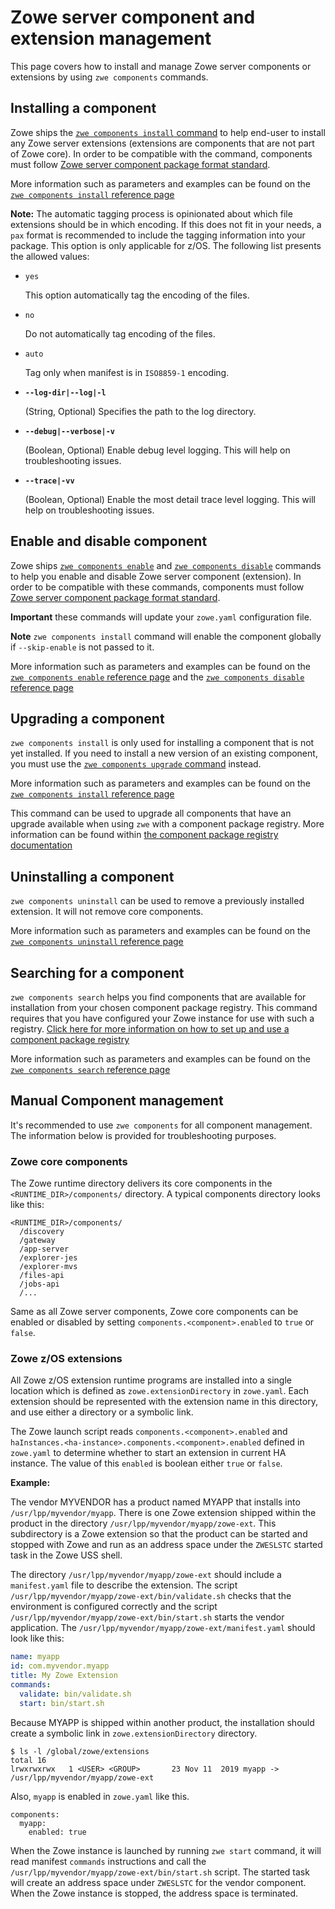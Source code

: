 # Zowe server component and extension management

This page covers how to install and manage Zowe server components or extensions by using `zwe components` commands.
 
## Installing a component

Zowe ships the [`zwe components install` command](../appendix/zwe_server_command_reference/zwe/components/install/zwe-components-install.md) to help end-user to install any Zowe server extensions (extensions are components that are not part of Zowe core). In order to be compatible with the command, components must follow [Zowe server component package format standard](../extend/packaging-zos-extensions.md#zowe-server-component-package-format).

More information such as parameters and examples can be found on the [`zwe components install` reference page](../appendix/zwe_server_command_reference/zwe/components/install/zwe-components-install.md)

  **Note:** The automatic tagging process is opinionated about which file extensions should be in which encoding. If this does not fit in your needs, a `pax` format is recommended to include the tagging information into your package. This option is only applicable for z/OS. The following list presents the allowed values:
  * `yes`
  
    This option automatically tag the encoding of the files.
  * `no`
  
    Do not automatically tag encoding of the files.

  * `auto`
  
    Tag only when manifest is in `ISO8859-1` encoding.

- **`--log-dir|--log|-l`**

  (String, Optional) Specifies the path to the log directory.

- **`--debug|--verbose|-v`**

  (Boolean, Optional) Enable debug level logging. This will help on troubleshooting issues.

- **`--trace|-vv`**

  (Boolean, Optional) Enable the most detail trace level logging. This will help on troubleshooting issues.

## Enable and disable component

Zowe ships [`zwe components enable`](../appendix/zwe_server_command_reference/zwe/components/zwe-components-enable.md) and [`zwe components disable`](../appendix/zwe_server_command_reference/zwe/components/zwe-components-disable.md) commands to help you enable and disable Zowe server component (extension). In order to be compatible with these commands, components must follow [Zowe server component package format standard](../extend/packaging-zos-extensions.md#zowe-server-component-package-format).

**Important** these commands will update your `zowe.yaml` configuration file.

**Note** `zwe components install` command will enable the component globally if `--skip-enable` is not passed to it.

More information such as parameters and examples can be found on the [`zwe components enable` reference page](../appendix/zwe_server_command_reference/zwe/components/install/zwe-components-enable.md) and the [`zwe components disable` reference page](../appendix/zwe_server_command_reference/zwe/components/install/zwe-components-disable.md)

## Upgrading a component

`zwe components install` is only used for installing a component that is not yet installed.
If you need to install a new version of an existing component, you must use the [`zwe components upgrade` command](../appendix/zwe_server_command_reference/zwe/components/zwe-components-upgrade.md) instead.

More information such as parameters and examples can be found on the [`zwe components install` reference page](../appendix/zwe_server_command_reference/zwe/components/install/zwe-components-install.md)

This command can be used to upgrade all components that have an upgrade available when using `zwe` with a component package registry. More information can be found within [the component package registry documentation](../extend/component-registries.md)


## Uninstalling a component

`zwe components uninstall` can be used to remove a previously installed extension. It will not remove core components. 

More information such as parameters and examples can be found on the [`zwe components uninstall` reference page](../appendix/zwe_server_command_reference/zwe/components/install/zwe-components-uninstall.md)


## Searching for a component

`zwe components search` helps you find components that are available for installation from your chosen component package registry. This command requires that you have configured your Zowe instance for use with such a registry. [Click here for more information on how to set up and use a component package registry](../extend/component-registries.md)

More information such as parameters and examples can be found on the [`zwe components search` reference page](../appendix/zwe_server_command_reference/zwe/components/install/zwe-components-search.md)


## Manual Component management

It's recommended to use `zwe components` for all component management. The information below is provided for troubleshooting purposes.

### Zowe core components

The Zowe runtime directory delivers its core components in the `<RUNTIME_DIR>/components/` directory. A typical components directory looks like this:

```
<RUNTIME_DIR>/components/
  /discovery
  /gateway
  /app-server
  /explorer-jes
  /explorer-mvs
  /files-api
  /jobs-api
  /...
```

Same as all Zowe server components, Zowe core components can be enabled or disabled by setting `components.<component>.enabled` to `true` or `false`.

### Zowe z/OS extensions

All Zowe z/OS extension runtime programs are installed into a single location which is defined as `zowe.extensionDirectory` in `zowe.yaml`. Each extension should be represented with the extension name in this directory, and use either a directory or a symbolic link.

The Zowe launch script reads `components.<component>.enabled` and `haInstances.<ha-instance>.components.<component>.enabled` defined in `zowe.yaml` to determine whether to start an extension in current HA instance. The value of this `enabled` is boolean either `true` or `false`.

**Example:**

The vendor MYVENDOR has a product named MYAPP that installs into `/usr/lpp/myvendor/myapp`. There is one Zowe extension shipped within the product in the directory `/usr/lpp/myvendor/myapp/zowe-ext`. This subdirectory is a Zowe extension so that the product can be started and stopped with Zowe and run as an address space under the `ZWESLSTC` started task in the Zowe USS shell.

The directory `/usr/lpp/myvendor/myapp/zowe-ext` should include a `manifest.yaml` file to describe the extension. The script `/usr/lpp/myvendor/myapp/zowe-ext/bin/validate.sh` checks that the environment is configured correctly and the script `/usr/lpp/myvendor/myapp/zowe-ext/bin/start.sh` starts the vendor application. The `/usr/lpp/myvendor/myapp/zowe-ext/manifest.yaml` should look like this:

```yaml
name: myapp
id: com.myvendor.myapp
title: My Zowe Extension
commands:
  validate: bin/validate.sh
  start: bin/start.sh
```

Because MYAPP is shipped within another product, the installation should create a symbolic link in `zowe.extensionDirectory` directory.

```
$ ls -l /global/zowe/extensions
total 16
lrwxrwxrwx   1 <USER> <GROUP>       23 Nov 11  2019 myapp -> /usr/lpp/myvendor/myapp/zowe-ext
```

Also, `myapp` is enabled in `zowe.yaml` like this.

```
components:
  myapp:
    enabled: true
```

When the Zowe instance is launched by running `zwe start` command, it will read manifest `commands` instructions and call the `/usr/lpp/myvendor/myapp/zowe-ext/bin/start.sh` script. The started task will create an address space under `ZWESLSTC` for the vendor component.  When the Zowe instance is stopped, the address space is terminated.
